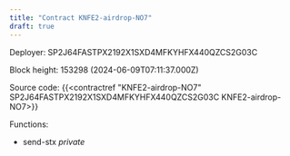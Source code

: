 ```yaml
---
title: "Contract KNFE2-airdrop-NO7"
draft: true
---
```

Deployer: SP2J64FASTPX2192X1SXD4MFKYHFX440QZCS2G03C


 



Block height: 153298 (2024-06-09T07:11:37.000Z)

Source code: {{<contractref "KNFE2-airdrop-NO7" SP2J64FASTPX2192X1SXD4MFKYHFX440QZCS2G03C KNFE2-airdrop-NO7>}}

Functions:

* send-stx _private_
